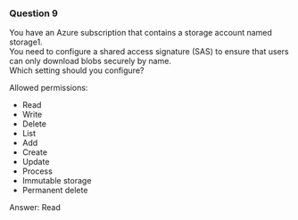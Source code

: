 ### Question 9

You have an Azure subscription that contains a storage account named storage1.  
You need to configure a shared access signature (SAS) to ensure that users can only download blobs securely by name.  
Which setting should you configure? 

Allowed permissions:
- Read
- Write
- Delete
- List
- Add
- Create
- Update
- Process
- Immutable storage
- Permanent delete

Answer: Read


